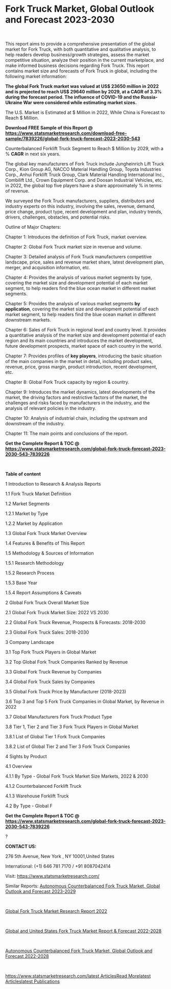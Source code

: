 <h1>Fork Truck Market, Global Outlook and Forecast 2023-2030</h1><br/><p>This report aims to provide a comprehensive presentation of the global market for Fork Truck, with both quantitative and qualitative analysis, to help readers develop business/growth strategies, assess the market competitive situation, analyze their position in the current marketplace, and make informed business decisions regarding Fork Truck. This report contains market size and forecasts of Fork Truck in global, including the following market information:</p>
 
 
 
 <p><strong>The global Fork Truck market was valued at US$ 23650 million in 2022 and is projected to reach US$ 29640 million by 2029, at a <strong>CAGR</strong> of 3.3% during the forecast period. The influence of COVID-19 and the Russia-Ukraine War were considered while estimating market sizes.</strong></p>
 
 
 
 <p>The U.S. Market is Estimated at $ Million in 2022, While China is Forecast to Reach $ Million.</p>
 
 
 
 <p><strong>Download FREE Sample of this Report @ <a href="https://www.statsmarketresearch.com/download-free-sample/7839226/global-fork-truck-forecast-2023-2030-543">https://www.statsmarketresearch.com/download-free-sample/7839226/global-fork-truck-forecast-2023-2030-543</a></strong></p>
 
 
 
 <p>Counterbalanced Forklift Truck Segment to Reach $ Million by 2029, with a % <strong>CAGR</strong> in next six years.</p>
 
 
 
 <p>The global key manufacturers of Fork Truck include Jungheinrich Lift Truck Corp., Kion Group AG, NACCO Material Handling Group, Toyota Industries Corp., Anhui Forklift Truck Group, Clark Material Handling International Inc., Combilift Ltd., Crown Equipment Corp. and Doosan Industrial Vehicles, etc. in 2022, the global top five players have a share approximately % in terms of revenue.</p>
 
 
 
 <p>We surveyed the Fork Truck manufacturers, suppliers, distributors and industry experts on this industry, involving the sales, revenue, demand, price change, product type, recent development and plan, industry trends, drivers, challenges, obstacles, and potential risks.</p>
 
 
 
 <p>Outline of Major Chapters:</p>
 
 
 
 <p>Chapter 1: Introduces the definition of Fork Truck, market overview.</p>
 
 
 
 <p>Chapter 2: Global Fork Truck market size in revenue and volume.</p>
 
 
 
 <p>Chapter 3: Detailed analysis of Fork Truck manufacturers competitive landscape, price, sales and revenue market share, latest development plan, merger, and acquisition information, etc.</p>
 
 
 
 <p>Chapter 4: Provides the analysis of various market segments by type, covering the market size and development potential of each market segment, to help readers find the blue ocean market in different market segments.</p>
 
 
 
 <p>Chapter 5: Provides the analysis of various market segments <strong>by application</strong>, covering the market size and development potential of each market segment, to help readers find the blue ocean market in different downstream markets.</p>
 
 
 
 <p>Chapter 6: Sales of Fork Truck in regional level and country level. It provides a quantitative analysis of the market size and development potential of each region and its main countries and introduces the market development, future development prospects, market space of each country in the world.</p>
 
 
 
 <p>Chapter 7: Provides profiles of <strong>key players</strong>, introducing the basic situation of the main companies in the market in detail, including product sales, revenue, price, gross margin, product introduction, recent development, etc.</p>
 
 
 
 <p>Chapter 8: Global Fork Truck capacity by region & country.</p>
 
 
 
 <p>Chapter 9: Introduces the market dynamics, latest developments of the market, the driving factors and restrictive factors of the market, the challenges and risks faced by manufacturers in the industry, and the analysis of relevant policies in the industry.</p>
 
 
 
 <p>Chapter 10: Analysis of industrial chain, including the upstream and downstream of the industry.</p>
 
 
 
 <p>Chapter 11: The main points and conclusions of the report.</p>
 
 
 
 <div><b>Get the Complete Report & TOC @ <a href="https://www.statsmarketresearch.com/global-fork-truck-forecast-2023-2030-543-7839226">https://www.statsmarketresearch.com/global-fork-truck-forecast-2023-2030-543-7839226</a></b></div>
 
 
 
 <p><br />
 
 <b>Table of content</b></p>
 
 
 
 <p>1 Introduction to Research & Analysis Reports<br />
 
 1.1 Fork Truck Market Definition<br />
 
 1.2 Market Segments<br />
 
 1.2.1 Market by Type<br />
 
 1.2.2 Market by Application<br />
 
 1.3 Global Fork Truck Market Overview<br />
 
 1.4 Features & Benefits of This Report<br />
 
 1.5 Methodology & Sources of Information<br />
 
 1.5.1 Research Methodology<br />
 
 1.5.2 Research Process<br />
 
 1.5.3 Base Year<br />
 
 1.5.4 Report Assumptions & Caveats<br />
 
 2 Global Fork Truck Overall Market Size<br />
 
 2.1 Global Fork Truck Market Size: 2022 VS 2030<br />
 
 2.2 Global Fork Truck Revenue, Prospects & Forecasts: 2018-2030<br />
 
 2.3 Global Fork Truck Sales: 2018-2030<br />
 
 3 Company Landscape<br />
 
 3.1 Top Fork Truck Players in Global Market<br />
 
 3.2 Top Global Fork Truck Companies Ranked by Revenue<br />
 
 3.3 Global Fork Truck Revenue by Companies<br />
 
 3.4 Global Fork Truck Sales by Companies<br />
 
 3.5 Global Fork Truck Price by Manufacturer (2018-2023)<br />
 
 3.6 Top 3 and Top 5 Fork Truck Companies in Global Market, by Revenue in 2022<br />
 
 3.7 Global Manufacturers Fork Truck Product Type<br />
 
 3.8 Tier 1, Tier 2 and Tier 3 Fork Truck Players in Global Market<br />
 
 3.8.1 List of Global Tier 1 Fork Truck Companies<br />
 
 3.8.2 List of Global Tier 2 and Tier 3 Fork Truck Companies<br />
 
 4 Sights by Product<br />
 
 4.1 Overview<br />
 
 4.1.1 By Type - Global Fork Truck Market Size Markets, 2022 & 2030<br />
 
 4.1.2 Counterbalanced Forklift Truck<br />
 
 4.1.3 Warehouse Forklift Truck<br />
 
 4.2 By Type - Global F</p>
 
 
 
 <div><b>Get the Complete Report & TOC @ <a href="https://www.statsmarketresearch.com/global-fork-truck-forecast-2023-2030-543-7839226">https://www.statsmarketresearch.com/global-fork-truck-forecast-2023-2030-543-7839226</a></b></div>
 
 
 
 <p>? </p>
 
 
 
 <p><b>CONTACT US:</b><br />
 
 276 5th Avenue, New York , NY 10001,United States<br />
 
 International: (+1) 646 781 7170 / +91 8087042414<br />
 
 Visit: <a href="https://www.statsmarketresearch.com/">https://www.statsmarketresearch.com/</a><br />
 
 Similar Reports: <a href="https://www.statsmarketresearch.com/global-fork-truck-forecast-2023-2030-543-7839226">Autonomous Counterbalanced Fork Truck Market, Global Outlook and Forecast 2023-2029</a><br />
 
 <br />
 
 <a href="https://www.statsmarketresearch.com/global-fork-truck-forecast-2023-2030-543-7839226">Global Fork Truck Market Research Report 2022</a><br />
 
 <br />
 
 <a href="https://www.statsmarketresearch.com/global-fork-truck-forecast-2023-2030-543-7839226">Global and United States Fork Truck Market Report & Forecast 2022-2028</a><br />
 
 <br />
 
 <a href="https://www.statsmarketresearch.com/global-fork-truck-forecast-2023-2030-543-7839226">Autonomous Counterbalanced Fork Truck Market, Global Outlook and Forecast 2022-2028</a><br />
 
 <br />
 
 <a href="https://gyeongbokgung.com">https://www.statsmarketresearch.com/</a><a href="https://hallyeomaritime.com">latest Articles</a><a href="https://jingwansa.com">Read More</a><a href="https://nguoiviet.jp/">latest Articles</a><a href="https://www.intelmarketresearch.com/">latest Publications</a></p>